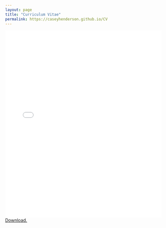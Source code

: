 ```yaml
---
layout: page
title: "Curriculum Vitae"
permalink: https://caseyhenderson.github.io/CV
---
```

<!-- <a href="https://github.com/caseyhenderson/caseyhenderson.github.io/blob/master/assets/CV.pdf" target = "_blank">CV.</a> -->
<div style = "width: 100%; height: 500%">
<embed src="/assets/CV.pdf" class="application/pdf" width="100%" height="600px" />	
<a href="caseyhenderson.github.io/assets/CV.pdf" target="_blank">Download.</a>
</div>


